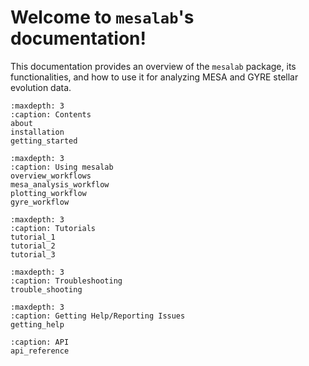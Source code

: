 # Welcome to `mesalab`'s documentation!

This documentation provides an overview of the `mesalab` package, its functionalities, and how to use it for analyzing MESA and GYRE stellar evolution data.



```{toctree}
:maxdepth: 3
:caption: Contents
about
installation
getting_started
```

```{toctree}
:maxdepth: 3
:caption: Using mesalab
overview_workflows
mesa_analysis_workflow
plotting_workflow
gyre_workflow
```

```{toctree}
:maxdepth: 3
:caption: Tutorials
tutorial_1
tutorial_2
tutorial_3
```


```{toctree}
:maxdepth: 3
:caption: Troubleshooting
trouble_shooting
```


```{toctree}
:maxdepth: 3
:caption: Getting Help/Reporting Issues
getting_help
```


```{toctree}
:caption: API
api_reference
```


